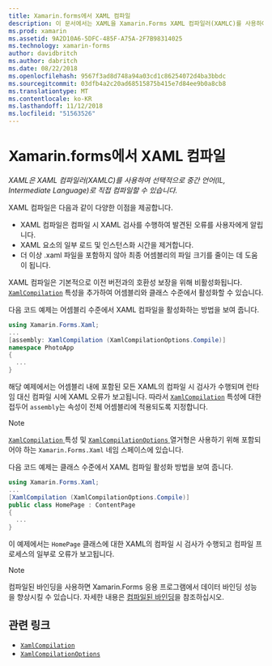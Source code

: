 ```yaml
---
title: Xamarin.forms에서 XAML 컴파일
description: 이 문서에서는 XAML을 Xamarin.Forms XAML 컴파일러(XAMLC)를 사용하여 선택적으로 중간 언어(IL, Intermediate Language)로 직접 컴파일할 수 있는 방법을 설명합니다.
ms.prod: xamarin
ms.assetid: 9A2D10A6-5DFC-485F-A75A-2F7B98314025
ms.technology: xamarin-forms
author: davidbritch
ms.author: dabritch
ms.date: 08/22/2018
ms.openlocfilehash: 9567f3ad8d748a94a03cd1c86254072d4ba3bbdc
ms.sourcegitcommit: 03dfb4a2c20ad68515875b415e7d84ee9b0a8cb8
ms.translationtype: MT
ms.contentlocale: ko-KR
ms.lasthandoff: 11/12/2018
ms.locfileid: "51563526"
---
```

# <a name="xaml-compilation-in-xamarinforms"></a>Xamarin.forms에서 XAML 컴파일

_XAML은 XAML 컴파일러(XAMLC)를 사용하여 선택적으로 중간 언어(IL, Intermediate Language)로 직접 컴파일할 수 있습니다._

XAML 컴파일은 다음과 같이 다양한 이점을 제공합니다.

- XAML 컴파일은 컴파일 시 XAML 검사를 수행하여 발견된 오류를 사용자에게 알립니다.
- XAML 요소의 일부 로드 및 인스턴스화 시간을 제거합니다.
- 더 이상 .xaml 파일을 포함하지 않아 최종 어셈블리의 파일 크기를 줄이는 데 도움이 됩니다.

XAML 컴파일은 기본적으로 이전 버전과의 호환성 보장을 위해 비활성화됩니다. [`XamlCompilation`](xref:Xamarin.Forms.Xaml.XamlCompilationAttribute) 특성을 추가하여 어셈블리와 클래스 수준에서 활성화할 수 있습니다.

다음 코드 예제는 어셈블리 수준에서 XAML 컴파일을 활성화하는 방법을 보여 줍니다.

```csharp
using Xamarin.Forms.Xaml;
...
[assembly: XamlCompilation (XamlCompilationOptions.Compile)]
namespace PhotoApp
{
  ...
}
```

해당 예제에서는 어셈블리 내에 포함된 모든 XAML의 컴파일 시 검사가 수행되며 런타임 대신 컴파일 시에 XAML 오류가 보고됩니다. 따라서 [`XamlCompilation`](xref:Xamarin.Forms.Xaml.XamlCompilationAttribute) 특성에 대한 접두어 `assembly`는 속성이 전체 어셈블리에 적용되도록 지정합니다.

> [!NOTE]
> [ `XamlCompilation` ](xref:Xamarin.Forms.Xaml.XamlCompilationAttribute) 특성 및 [ `XamlCompilationOptions` ](xref:Xamarin.Forms.Xaml.XamlCompilationOptions) 열거형은 사용하기 위해 포함되어야 하는 `Xamarin.Forms.Xaml` 네임 스페이스에 있습니다.

다음 코드 예제는 클래스 수준에서 XAML 컴파일 활성화 방법을 보여 줍니다.

```csharp
using Xamarin.Forms.Xaml;
...
[XamlCompilation (XamlCompilationOptions.Compile)]
public class HomePage : ContentPage
{
  ...
}
```

이 예제에서는 `HomePage` 클래스에 대한 XAML의 컴파일 시 검사가 수행되고 컴파일 프로세스의 일부로 오류가 보고됩니다.

> [!NOTE]
> 컴파일된 바인딩을 사용하면 Xamarin.Forms 응용 프로그램에서 데이터 바인딩 성능을 향상시킬 수 있습니다. 자세한 내용은 [컴파일된 바인딩](~/xamarin-forms/app-fundamentals/data-binding/compiled-bindings.md)을 참조하십시오.

## <a name="related-links"></a>관련 링크

- [`XamlCompilation`](xref:Xamarin.Forms.Xaml.XamlCompilationAttribute)
- [`XamlCompilationOptions`](xref:Xamarin.Forms.Xaml.XamlCompilationOptions)
